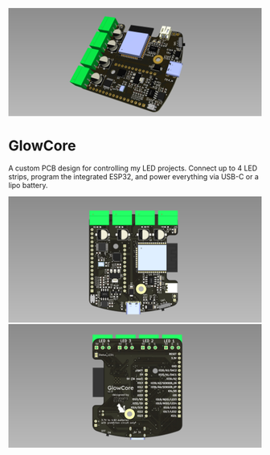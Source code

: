 ![GlowCore](pcb_3d_model.jpg)


# GlowCore

A custom PCB design for controlling my LED projects. Connect up to 4 LED strips, program the integrated ESP32, and power everything via USB-C or a lipo battery.

![GlowCore](pcb_front.jpg)
![GlowCore](pcb_back.jpg)